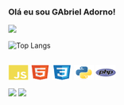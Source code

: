 ### Olá eu sou GAbriel Adorno!
<div style="display: inline_block">
<picture>
  <source
    srcset="https://github-readme-stats.vercel.app/api?username=Adorno7117&show_icons=true&theme=dark"
    media="(prefers-color-scheme: dark)"
  />
  <source
    srcset="https://github-readme-stats.vercel.app/api?username=Adorno7117&show_icons=true"
    media="(prefers-color-scheme: light), (prefers-color-scheme: no-preference)"
  />
  <img src="https://github-readme-stats.vercel.app/api?username=Adorno7117&show_icons=true" />
</picture>

![Top Langs](https://github-readme-stats.vercel.app/api/top-langs/?username=Adorno7117&layout=compact&theme=dark)

</div>
<div style="display: inline_block"><br>
  <img align="center" alt="Js" height="30" width="40" src="https://raw.githubusercontent.com/devicons/devicon/master/icons/javascript/javascript-plain.svg">
  <img align="center" alt="HTML" height="30" width="40" src="https://raw.githubusercontent.com/devicons/devicon/master/icons/html5/html5-original.svg">
  <img align="center" alt="CSS" height="30" width="40" src="https://raw.githubusercontent.com/devicons/devicon/master/icons/css3/css3-original.svg">
  <img align="center" alt="Python" height="30" width="40" src="https://raw.githubusercontent.com/devicons/devicon/master/icons/python/python-original.svg">
  <img align="center" alt="Python" height="30" width="40" src="https://raw.githubusercontent.com/devicons/devicon/master/icons/php/php-original.svg">
</div>
<br>
<a href="https://instagram.com/_gabriel_adorno_" target="_blank"><img src="https://img.shields.io/badge/-Instagram-%23E4405F?style=for-the-badge&logo=instagram&logoColor=white" target="_blank"></a>
 <a href = "ga7.adorno@outlook.com"><img src="https://img.shields.io/badge/-Email-%23333?style=for-the-badge&logo=gmail&logoColor=white" target="_blank"></a>
